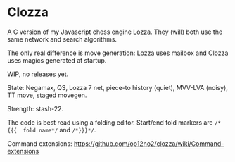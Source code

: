 # Clozza

A C version of my Javascript chess engine [Lozza](https://github.com/op12no2/lozza). They (will) both use the same network and search algorithms.

The only real difference is move generation: Lozza uses mailbox and Clozza uses magics generated at startup.

WIP, no releases yet.

State: Negamax, QS, Lozza 7 net, piece-to history (quiet), MVV-LVA (noisy), TT move, staged movegen. 

Strength: stash-22.

The code is best read using a folding editor. Start/end fold markers are ```/*{{{  fold name*/``` and ```/*}}}*/```.

Command extensions: https://github.com/op12no2/clozza/wiki/Command-extensions

